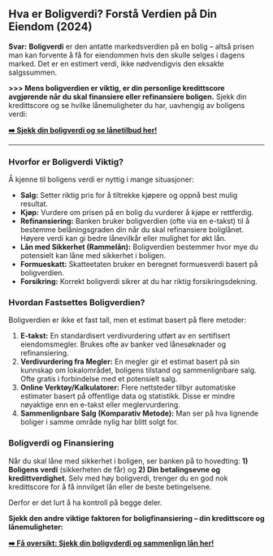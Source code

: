 ## Hva er Boligverdi? Forstå Verdien på Din Eiendom (2024)

**Svar:** **Boligverdi** er den antatte markedsverdien på en bolig – altså prisen man kan forvente å få for eiendommen hvis den skulle selges i dagens marked. Det er en estimert verdi, ikke nødvendigvis den eksakte salgssummen.

**>>> Mens boligverdien er viktig, er din personlige kredittscore avgjørende når du skal finansiere eller refinansiere boligen.**
Sjekk din kredittscore og se hvilke lånemuligheter du har, uavhengig av boligens verdi:

**[➡️ Sjekk din boligverdi og se lånetilbud her!](https://adtr.co/oeswcz)**

---

### Hvorfor er Boligverdi Viktig?

Å kjenne til boligens verdi er nyttig i mange situasjoner:

*   **Salg:** Setter riktig pris for å tiltrekke kjøpere og oppnå best mulig resultat.
*   **Kjøp:** Vurdere om prisen på en bolig du vurderer å kjøpe er rettferdig.
*   **Refinansiering:** Banken bruker boligverdien (ofte via en e-takst) til å bestemme belåningsgraden din når du skal refinansiere boliglånet. Høyere verdi kan gi bedre lånevilkår eller mulighet for økt lån.
*   **Lån med Sikkerhet (Rammelån):** Boligverdien bestemmer hvor mye du potensielt kan låne med sikkerhet i boligen.
*   **Formueskatt:** Skatteetaten bruker en beregnet formuesverdi basert på boligverdien.
*   **Forsikring:** Korrekt boligverdi sikrer at du har riktig forsikringsdekning.

### Hvordan Fastsettes Boligverdien?

Boligverdien er ikke et fast tall, men et estimat basert på flere metoder:

1.  **E-takst:** En standardisert verdivurdering utført av en sertifisert eiendomsmegler. Brukes ofte av banker ved lånesøknader og refinansiering.
2.  **Verdivurdering fra Megler:** En megler gir et estimat basert på sin kunnskap om lokalområdet, boligens tilstand og sammenlignbare salg. Ofte gratis i forbindelse med et potensielt salg.
3.  **Online Verktøy/Kalkulatorer:** Flere nettsteder tilbyr automatiske estimater basert på offentlige data og statistikk. Disse er mindre nøyaktige enn en e-takst eller meglervurdering.
4.  **Sammenlignbare Salg (Komparativ Metode):** Man ser på hva lignende boliger i samme område nylig har blitt solgt for.

### Boligverdi og Finansiering

Når du skal låne med sikkerhet i boligen, ser banken på to hovedting: **1) Boligens verdi** (sikkerheten de får) og **2) Din betalingsevne og kredittverdighet**. Selv med høy boligverdi, trenger du en god nok kredittscore for å få innvilget lån eller de beste betingelsene.

Derfor er det lurt å ha kontroll på begge deler.

**Sjekk den andre viktige faktoren for boligfinansiering – din kredittscore og lånemuligheter:**

**[➡️ Få oversikt: Sjekk din boligvderdi og sammenlign lån her!](https://adtr.co/oeswcz)**
